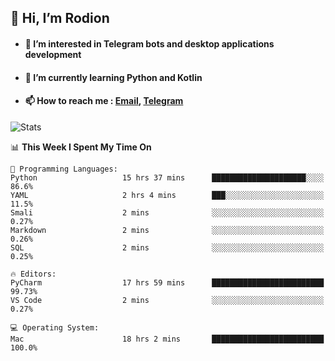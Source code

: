 ## 👋 Hi, I’m Rodion
- #### 👀 I’m interested in Telegram bots and desktop applications development
- #### 🌱 I’m currently learning Python and Kotlin
- #### 📫 How to reach me : [Email](mailto:me@lavn.ml), [Telegram](https://t.me/fast_geek)

![Stats](https://github-readme-stats.vercel.app/api?username=fast-geek&show_icons=true&theme=react&hide=issues&count_private=true&layout=compact)


<!--START_SECTION:waka-->
📊 **This Week I Spent My Time On** 

```text
💬 Programming Languages: 
Python                   15 hrs 37 mins      █████████████████████░░░░   86.6% 
YAML                     2 hrs 4 mins        ███░░░░░░░░░░░░░░░░░░░░░░   11.5% 
Smali                    2 mins              ░░░░░░░░░░░░░░░░░░░░░░░░░   0.27% 
Markdown                 2 mins              ░░░░░░░░░░░░░░░░░░░░░░░░░   0.26% 
SQL                      2 mins              ░░░░░░░░░░░░░░░░░░░░░░░░░   0.25%

🔥 Editors: 
PyCharm                  17 hrs 59 mins      █████████████████████████   99.73% 
VS Code                  2 mins              ░░░░░░░░░░░░░░░░░░░░░░░░░   0.27%

💻 Operating System: 
Mac                      18 hrs 2 mins       █████████████████████████   100.0%

```


<!--END_SECTION:waka-->
